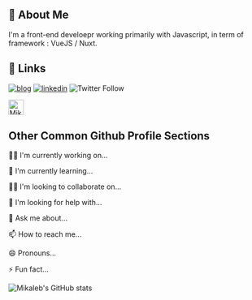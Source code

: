 ## 🚀 About Me

I'm a front-end develoepr working primarily with Javascript, in term of framework : VueJS / Nuxt.


## 🔗 Links
[![blog](https://img.shields.io/badge/Blog-Mikaleb.com-%23f7f4e3)](https://mikaleb.com/)
[![linkedin](https://img.shields.io/badge/LinkedIn-Follow-blue)](https://www.linkedin.com/in/mikalebeau/)
![Twitter Follow](https://img.shields.io/twitter/follow/MikalebCom?style=social)

<a href="https://dev.to/mikaleb">
  <img src="https://d2fltix0v2e0sb.cloudfront.net/dev-badge.svg" alt="Mikaleb's DEV Profile" height="30" width="30">
</a>
        

## Other Common Github Profile Sections
👩‍💻 I'm currently working on...

🧠 I'm currently learning...

👯‍♀️ I'm looking to collaborate on...

🤔 I'm looking for help with...

💬 Ask me about...

📫 How to reach me...

😄 Pronouns...

⚡️ Fun fact...

![Mikaleb's GitHub stats](https://github-readme-stats.vercel.app/api?username=mikaleb&count_private=true&show_icons=true&theme=tokyonight)
<br /><br />
